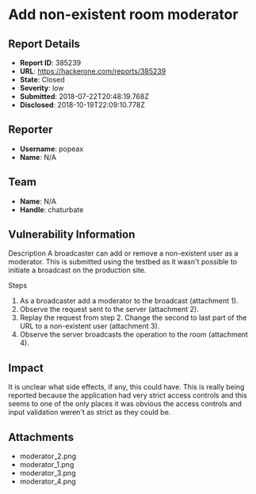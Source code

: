 # Add non-existent room moderator

## Report Details
- **Report ID**: 385239
- **URL**: https://hackerone.com/reports/385239
- **State**: Closed
- **Severity**: low
- **Submitted**: 2018-07-22T20:48:19.768Z
- **Disclosed**: 2018-10-19T22:09:10.778Z

## Reporter
- **Username**: popeax
- **Name**: N/A

## Team
- **Name**: N/A
- **Handle**: chaturbate

## Vulnerability Information
Description
A broadcaster can add or remove a non-existent user as a moderator.  This is submitted using the testbed as it wasn't possible to initiate a broadcast on the production site.  

Steps
1. As a broadcaster add a moderator to the broadcast (attachment 1).
2. Observe the request sent to the server (attachment 2).
3. Replay the request from step 2.  Change the second to last part of the URL to a non-existent user (attachment 3).
4. Observe the server broadcasts the operation to the room  (attachment 4).

## Impact

It is unclear what side effects, if any, this could have.  This is really being reported because the application had very strict access controls and this seems to one of the only places it was obvious the access controls and input validation weren't as strict as they could be.

## Attachments
- moderator_2.png
- moderator_1.png
- moderator_3.png
- moderator_4.png
